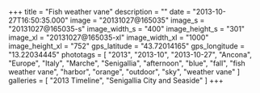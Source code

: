 +++
title = "Fish weather vane"
description = ""
date = "2013-10-27T16:50:35.000"
image = "20131027@165035"
image_s = "20131027@165035-s"
image_width_s = "400"
image_height_s = "301"
image_xl = "20131027@165035-xl"
image_width_xl = "1000"
image_height_xl = "752"
gps_latitude = "43.72014165"
gps_longitude = "13.22034445"
phototags = [ "2013", "2013-10", "2013-10-27", "Ancona", "Europe", "Italy", "Marche", "Senigallia", "afternoon", "blue", "fall", "fish weather vane", "harbor", "orange", "outdoor", "sky", "weather vane" ]
galleries = [ "2013 Timeline", "Senigallia City and Seaside" ]
+++
